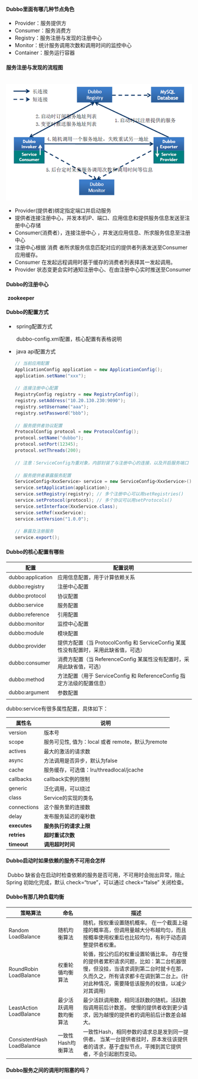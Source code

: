 #### Dubbo里面有哪几种节点角色

- Provider：服务提供方
- Consumer：服务消费方
- Registry：服务注册与发现的注册中心
- Monitor：统计服务调用次数和调用时间的监控中心
- Container：服务运行容器

#### 服务注册与发现的流程图

​	![dubbo-1](./img/dubbo-1.png)

- Provider(提供者)绑定指定端口并启动服务
- 提供者连接注册中心，并发本机IP、端口、应用信息和提供服务信息发送至注册中心存储
- Consumer(消费者），连接注册中心 ，并发送应用信息、所求服务信息至注册中心
- 注册中心根据 消费 者所求服务信息匹配对应的提供者列表发送至Consumer 应用缓存。
- Consumer 在发起远程调用时基于缓存的消费者列表择其一发起调用。
- Provider 状态变更会实时通知注册中心、在由注册中心实时推送至Consumer

#### Dubbo的注册中心

​	**zookeeper**

#### Dubbo的配置方式

- ​	spring配置方式

  ​	dubbo-config.xml配置，核心配置有表格说明

- ​	java api配置方式

  ~~~java
  // 当前应用配置
  ApplicationConfig application = new ApplicationConfig();
  application.setName("xxx");
  
  // 连接注册中心配置
  RegistryConfig registry = new RegistryConfig();
  registry.setAddress("10.20.130.230:9090");
  registry.setUsername("aaa");
  registry.setPassword("bbb");
  
  // 服务提供者协议配置
  ProtocolConfig protocol = new ProtocolConfig();
  protocol.setName("dubbo");
  protocol.setPort(12345);
  protocol.setThreads(200);
  
  // 注意：ServiceConfig为重对象，内部封装了与注册中心的连接，以及开启服务端口
  
  // 服务提供者暴露服务配置
  ServiceConfig<XxxService> service = new ServiceConfig<XxxService>(); // 此实例很重，封装了与注册中心的连接，请自行缓存，否则可能造成内存和连接泄漏
  service.setApplication(application);
  service.setRegistry(registry); // 多个注册中心可以用setRegistries()
  service.setProtocol(protocol); // 多个协议可以用setProtocols()
  service.setInterface(XxxService.class);
  service.setRef(xxxService);
  service.setVersion("1.0.0");
  
  // 暴露及注册服务
  service.export();
  ~~~

#### Dubbo的核心配置有哪些

| 配置              | 配置说明                                                     |
| ----------------- | ------------------------------------------------------------ |
| dubbo:application | 应用信息配置，用于计算依赖关系                               |
| dubbo:registry    | 注册中心配置                                                 |
| dubbo:protocol    | 协议配置                                                     |
| dubbo:service     | 服务配置                                                     |
| dubbo:reference   | 引用配置                                                     |
| dubbo:monitor     | 监控中心配置                                                 |
| dubbo:module      | 模块配置                                                     |
| dubbo:provider    | 提供方配置（当 ProtocolConfig 和 ServiceConfig 某属性没有配置时，采用此缺省值，可选） |
| dubbo:consumer    | 消费方配置（当 ReferenceConfig 某属性没有配置时，采用此缺省值，可选） |
| dubbo:method      | 方法配置（用于 ServiceConfig 和 ReferenceConfig 指定方法级的配置信息） |
| dubbo:argument    | 参数配置                                                     |
|                   |                                                              |

dubbo:service有很多属性配置，具体如下：

| 属性名       | 说明                                              |
| ------------ | ------------------------------------------------- |
| version      | 版本号                                            |
| scope        | 服务可见性, 值为：local 或者 remote，默认为remote |
| actives      | 最大的激活的请求数                                |
| async        | 方法调用是否异步，默认为false                     |
| cache        | 服务缓存，可选值：lru/threadlocal/jcache          |
| callbacks    | callback实例的限制                                |
| generic      | 泛化调用，可以绕过                                |
| class        | Service的实现的类名                               |
| connections  | 这个服务里的连接数                                |
| delay        | 发布服务延迟的毫秒数                              |
| **executes** | **服务执行的请求上限**                            |
| **retries**  | **超时重试次数**                                  |
| **timeout**  | **调用超时时间**                                  |

#### Dubbo启动时如果依赖的服务不可用会怎样

​	Dubbo 缺省会在启动时检查依赖的服务是否可用，不可用时会抛出异常，阻止 Spring 初始化完成，默认 check=“true”，可以通过 check=“false” 关闭检查。

#### Dubbo有那几种负载均衡

| 策略算法                   | 命名                   | 描述                                                         |
| -------------------------- | ---------------------- | ------------------------------------------------------------ |
| Random LoadBalance         | 随机均衡算法           | 随机，按权重设置随机概率。 在一个截面上碰撞的概率高，但调用量越大分布越均匀，而且按概率使用权重后也比较均匀，有利于动态调整提供者权重。 |
| RoundRobin LoadBalance     | 权重轮循均衡算法       | 轮循，按公约后的权重设置轮循比率。 存在慢的提供者累积请求问题，比如：第二台机器很慢，但没挂，当请求调到第二台时就卡在那，久而久之，所有请求都卡在调到第二台上。(针对此种情况，需要降低该服务的权值，以减少对其调用) |
| LeastAction LoadBalance    | 最少活跃调用数均衡算法 | 最少活跃调用数，相同活跃数的随机，活跃数指调用前后计数差。 使慢的提供者收到更少请求，因为越慢的提供者的调用前后计数差会越大。 |
| ConsistentHash LoadBalance | 一致性Hash均衡算法     | 一致性Hash，相同参数的请求总是发到同一提供者。 当某一台提供者挂时，原本发往该提供者的请求，基于虚拟节点，平摊到其它提供者，不会引起剧烈变动。 |



#### Dubbo服务之间的调用时阻塞的吗？

